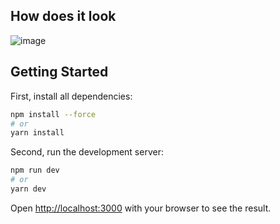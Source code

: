 ## How does it look

![image](https://user-images.githubusercontent.com/68692708/198314238-5f898850-9771-4784-b514-d2f19684abfd.png)

## Getting Started

First, install all dependencies:

```bash
npm install --force
# or
yarn install
```

Second, run the development server:

```bash
npm run dev
# or
yarn dev
```

Open [http://localhost:3000](http://localhost:3000) with your browser to see the result.
